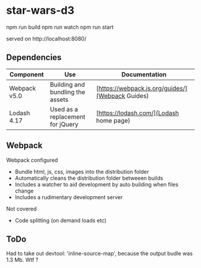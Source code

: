 # star-wars-d3

npm run build
npm run watch 
npm run start


served on http://localhost:8080/








## Dependencies

| Component     | Use                              | Documentation |
| ------------- | -------------------------------- | ------------------------------------------------ |
| Webpack v5.0  | Building and bundling the assets | [https://webpack.js.org/guides/](Webpack Guides) | 
| Lodash 4.17   | Used as a replacement for jQuery | [https://lodash.com/](Lodash home page)



## Webpack

Webpack configured 
* Bundle html, js, css, images into the distribution folder
* Automatically cleans the distribution folder betweeen builds
* Includes a watcher to aid development by auto building when files change
* Includes a rudimentary development server

Not covered
* Code splitting (on demand loads etc)



##  ToDo

Had to take out     devtool: 'inline-source-map',
because the output budle was 1.3 Mb. Wtf ?